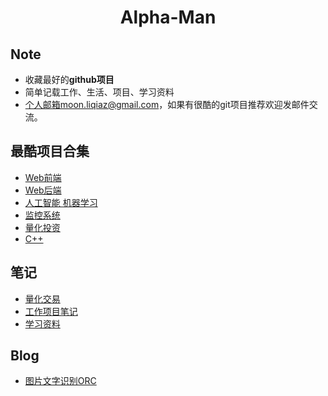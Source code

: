 # <center> Alpha-Man

## Note
  - 收藏最好的**github项目**
  - 简单记载工作、生活、项目、学习资料
  - 个人邮箱moon.liqiaz@gmail.com，如果有很酷的git项目推荐欢迎发邮件交流。


## 最酷项目合集
  - [Web前端](./coolproject/frontend.md)
  - [Web后端](./coolproject/backend.md)
  - [人工智能 机器学习](./coolproject/AI.md)
  - [监控系统](./coolproject/monitoring.md)
  - [量化投资](./coolproject/quant.md)
  - [C++](./coolproject/cpp.md)

## 笔记
  - [量化交易](./mynote/investment.md)
  - [工作项目笔记](./mynote/worknote.md)
  - [学习资料](./learning/blockchain.md)

## Blog
  - [图片文字识别ORC](./blog/ocr.md)